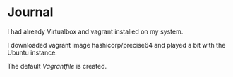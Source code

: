 # Journal

I had already Virtualbox and vagrant installed on my system.

I downloaded vagrant image hashicorp/precise64 and played a bit with the Ubuntu instance.

The default *Vagrantfile* is created.